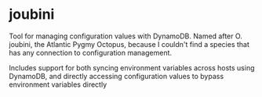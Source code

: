 # joubini
Tool for managing configuration values with DynamoDB.  Named after O. joubini, the Atlantic Pygmy Octopus, because I couldn't find a species that has any connection to configuration management.

Includes support for both syncing environment variables across hosts using DynamoDB, and directly accessing configuration values to bypass environment variables directly
